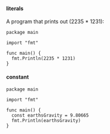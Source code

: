 #### literals

A program that prints out (2235 * 1231):

```
package main

import "fmt"

func main() {
  fmt.Println(2235 * 1231)
}
```

#### constant

```
package main

import "fmt"

func main() {
  const earthsGravity = 9.80665
  fmt.Println(earthsGravity)
}
```

